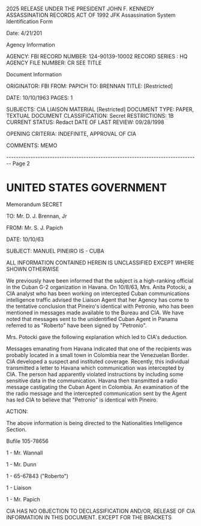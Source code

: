2025 RELEASE UNDER THE PRESIDENT JOHN F. KENNEDY ASSASSINATION RECORDS ACT OF 1992
JFK Assassination System
Identification Form

Date: 4/21/201

Agency Information

AGENCY: FBI
RECORD NUMBER: 124-90139-10002
RECORD SERIES : HQ
AGENCY FILE NUMBER: CR SEE TITLE

Document Information

ORIGINATOR: FBI
FROM: PAPICH
TO: BRENNAN
TITLE: [Restricted]

DATE: 10/10/1963
PAGES: 1

SUBJECTS: CIA LIAISON MATERIAL
 [Restricted]
DOCUMENT TYPE: PAPER, TEXTUAL DOCUMENT
CLASSIFICATION: Secret
RESTRICTIONS: 1B
CURRENT STATUS: Redact
DATE OF LAST REVIEW: 09/28/1998

OPENING CRITERIA: INDEFINITE, APPROVAL OF CIA

COMMENTS: MEMO

-------------------------------------------------------------------------------- Page 2

# UNITED STATES GOVERNMENT

Memorandum SECRET

TO: Mr. D. J. Brennan, Jr

FROM: Mr. S. J. Papich

DATE: 10/10/63

SUBJECT: MANUEL PINEIRO
IS - CUBA

ALL INFORMATION CONTAINED
HEREIN IS UNCLASSIFIED EXCEPT
WHERE SHOWN OTHERWISE

We previously have been informed that the subject is a high-ranking official in the Cuban G-2 organization in Havana. On
10/8/63, Mrs. Anita Potocki, a CIA analyst who has been working on intercepted Cuban communications intelligence traffic advised the Liaison Agent that her Agency has come to the tentative conclusion that Pineiro's identical with Petronio, who has been mentioned in messages made available to the Bureau and CIA. We have noted that messages sent to the unidentified Cuban Agent in Panama referred to as "Roberto" have been signed by "Petronio".

Mrs. Potocki gave the following explanation which led to CIA's deduction.

Messages emanating from Havana indicated that one of the recipients was probably located in a small town in Colombia near the Venezuelan Border. CIA developed a suspect and instituted coverage. Recently, this individual transmitted a letter to Havana which communication was intercepted by CIA. The person had apparently violated instructions by including some sensitive data in the communication. Havana then transmitted a radio message castigating the Cuban Agent in Colombia. An examination of the the radio message and the intercepted communication sent by the Agent has led CIA to believe that "Petronio" is identical with Pineiro.

ACTION:

The above information is being directed to the Nationalities Intelligence Section.

Bufile 105-78656

1 - Mr. Wannall

1 - Mr. Dunn

1 - 65-67843 ("Roberto")

1 - Liaison

1 - Mr. Papich

CIA HAS NO OBJECTION TO
DECLASSIFICATION AND/OR,
RELEASE OF CIA INFORMATION
IN THIS DOCUMENT. EXCEPT FOR THE BRACKETS

